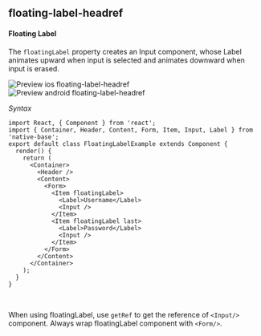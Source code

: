 ## floating-label-headref
#### Floating Label

The <code>floatingLabel</code> property creates an Input component, whose Label animates upward when input is selected and animates downward when input is erased.

![Preview ios floating-label-headref](https://github.com/GeekyAnts/NativeBase-KitchenSink/raw/v2.6.1/screenshots/ios/input-floating.gif)
![Preview android floating-label-headref](https://github.com/GeekyAnts/NativeBase-KitchenSink/raw/v2.6.1/screenshots/android/input-floating.gif)

*Syntax*

<pre class="line-numbers"><code class="language-jsx">import React, { Component } from 'react';
import { Container, Header, Content, Form, Item, Input, Label } from 'native-base';
export default class FloatingLabelExample extends Component {
  render() {
    return (
      &lt;Container>
        &lt;Header />
        &lt;Content>
          &lt;Form>
            &lt;Item floatingLabel>
              &lt;Label>Username&lt;/Label>
              &lt;Input />
            &lt;/Item>
            &lt;Item floatingLabel last>
              &lt;Label>Password&lt;/Label>
              &lt;Input />
            &lt;/Item>
          &lt;/Form>
        &lt;/Content>
      &lt;/Container>
    );
  }
}</code></pre><br />

When using floatingLabel, use `getRef` to get the reference of `<Input/>` component. Always wrap floatingLabel component with `<Form/>`.
